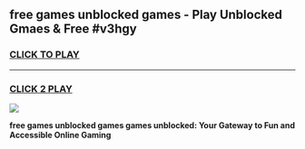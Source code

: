 
## free games unblocked games - Play Unblocked Gmaes & Free #v3hgy
<h3>
<a href="https://premium.freeplayer.one?title=free_games_unblocked_games&ref=03M">CLICK TO PLAY</a></h3>
<hr>

<h3>
<a href="https://premium.freeplayer.one?title=free_games_unblocked_games&ref=03M">CLICK 2 PLAY</a>
  
</h3>

<a href="https://premium.freeplayer.one?title=free_games_unblocked_games&ref=03M"><img src="https://clearcache.store/games.png"></a>


**free games unblocked games games unblocked: Your Gateway to Fun and Accessible Online Gaming**
